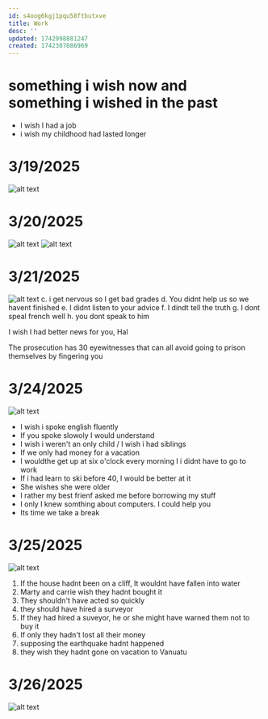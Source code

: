 ```yaml
---
id: s4oog6kgj1pqu58ftbutxve
title: Work
desc: ''
updated: 1742998881247
created: 1742307086969
---
```

# something i wish now and something i wished in the past
- I wish I had a job
- i wish my childhood had lasted longer

# 3/19/2025
![alt text](image-63.png)

# 3/20/2025
![alt text](image-64.png)
![alt text](Screenshot_20250321_072211.png)

# 3/21/2025
![alt text](image-65.png)
c. i get nervous so I get bad grades
d. You didnt help us so we havent finished
e. I didnt listen to your advice
f. I dindt tell the truth
g. I dont speal french well
h. you dont speak to him

I wish I had better news for you, Hal

The prosecution has 30 eyewitnesses that can all avoid going to prison themselves by fingering you

# 3/24/2025
![alt text](image-66.png)
- I wish i spoke english fluently
- If you spoke slowoly I would understand
- I wish i weren't an only child / I wish i had siblings
- If we only had money for a vacation
- I wouldthe get up at six o'clock every morning I i didnt have to go to work
- If i had learn to ski before 40, I would be better at it
- She wishes she were older
- I rather my best frienf asked me before borrowing my stuff
- I only I knew somthing about computers. I could help you
- Its time we take a break

# 3/25/2025
![alt text](Screenshot_20250325_084646.png)
1. If the house hadnt been on a cliff, It wouldnt have fallen into water
2. Marty and carrie wish they hadnt bought it
3. They shouldn't have acted so quickly
4. they should have hired a surveyor
5. If they had hired a suveyor, he or she might have warned them not to buy it
6. If only they hadn't lost all their money
7. supposing the earthquake hadnt happened
8. they wish they hadnt gone on vacation to Vanuatu

# 3/26/2025
![alt text](Screenshot_20250326_082039.png)
